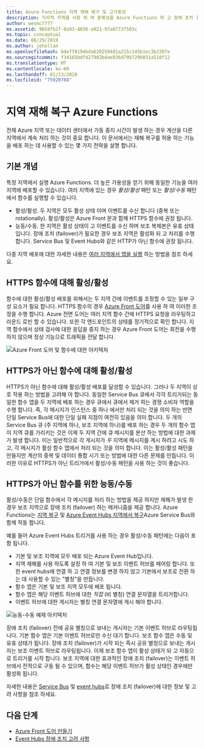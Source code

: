 ```yaml
---
title: Azure Functions 지역 재해 복구 및 고가용성
description: 지리적 지역을 사용 하 여 중복성을 Azure Functions 하 고 장애 조치 (failover)를 수행 하는 방법입니다.
author: wesmc7777
ms.assetid: 9058fb2f-8a93-4036-a921-97a0772f503c
ms.topic: conceptual
ms.date: 08/29/2019
ms.author: jehollan
ms.openlocfilehash: bdeff0194bda620250481a215c145b1ec3b2207e
ms.sourcegitcommit: f34165bdfd27982bdae836d79b7290831a518f12
ms.translationtype: MT
ms.contentlocale: ko-KR
ms.lasthandoff: 01/13/2020
ms.locfileid: "75920788"
---
```

# <a name="azure-functions-geo-disaster-recovery"></a>지역 재해 복구 Azure Functions

전체 Azure 지역 또는 데이터 센터에서 가동 중지 시간이 발생 하는 경우 계산을 다른 지역에서 계속 처리 하는 것이 중요 합니다.  이 문서에서는 재해 복구를 허용 하는 기능을 배포 하는 데 사용할 수 있는 몇 가지 전략을 설명 합니다.

## <a name="basic-concepts"></a>기본 개념

특정 지역에서 실행 Azure Functions.  더 높은 가용성을 얻기 위해 동일한 기능을 여러 지역에 배포할 수 있습니다.  여러 지역에 있는 경우 *활성/활성* 패턴 또는 *활성/수동* 패턴에서 함수를 실행할 수 있습니다.  

* 활성/활성. 두 지역은 모두 활성 상태 이며 이벤트를 수신 합니다 (중복 또는 rotationally). 활성/활성은 Azure Front 문과 함께 HTTPS 함수에 권장 됩니다.
* 능동/수동. 한 지역은 활성 상태이 고 이벤트를 수신 하며 보조 복제본은 유휴 상태입니다.  장애 조치 (failover)가 필요한 경우 보조 지역은 활성화 되 고 처리를 수행 합니다.  Service Bus 및 Event Hubs와 같은 HTTP가 아닌 함수에 권장 됩니다.

다중 지역 배포에 대한 자세한 내용은 [여러 지역에서 앱을 실행](https://docs.microsoft.com/azure/architecture/reference-architectures/app-service-web-app/multi-region) 하는 방법을 참조 하세요.

## <a name="activeactive-for-https-functions"></a>HTTPS 함수에 대해 활성/활성

함수에 대한 활성/활성 배포를 위해서는 두 지역 간에 이벤트를 조정할 수 있는 일부 구성 요소가 필요 합니다.  HTTPS 함수의 경우 [Azure Front 도어](../frontdoor/front-door-overview.md)를 사용 하 여 이러한 조정을 수행 합니다.  Azure 전면 도어는 여러 지역 함수 간에 HTTPS 요청을 라우팅하고 라운드 로빈 할 수 있습니다.  또한 각 엔드포인트의 상태를 정기적으로 확인 합니다.  지역 함수에서 상태 검사에 대한 응답을 중지 하는 경우 Azure Front 도어는 회전을 수행 하지 않으며 정상 기능으로 트래픽을 전달 합니다.  

![Azure Front 도어 및 함수에 대한 아키텍처](media/functions-geo-dr/front-door.png)  

## <a name="activeactive-for-non-https-functions"></a>HTTPS가 아닌 함수에 대해 활성/활성

HTTPS가 아닌 함수에 대해 활성/활성 배포를 달성할 수 있습니다.  그러나 두 지역이 상호 작용 하는 방법을 고려해 야 합니다.  동일한 Service Bus 큐에서 각각 트리거되는 동일한 함수 앱을 두 지역에 배포 하는 경우 큐에서 큐에서 제거 하는 경쟁 소비자 역할을 수행 합니다.  즉, 각 메시지가 인스턴스 중 하나 에서만 처리 되는 것을 의미 하는 반면 단일 Service Bus에 대한 단일 실패 지점이 여전히 있음을 의미 합니다.  두 개의 Service Bus 큐 (주 지역에 하나, 보조 지역에 하나)를 배포 하는 경우 두 개의 함수 앱이 지역 큐를 가리키는 것은 이제 두 지역 간에 큐 메시지를 분산 하는 방법에 대한 과제가 발생 합니다.  이는 일반적으로 각 게시자가 *두* 지역에 메시지를 게시 하려고 시도 하 고, 각 메시지가 활성 함수 앱에서 처리 되는 것을 의미 합니다.  이는 활성/활성 패턴을 만들지만 계산의 중복 및 데이터 통합 시기 또는 방법에 대한 다른 문제를 만듭니다.  이러한 이유로 HTTPS가 아닌 트리거에서 활성/수동 패턴을 사용 하는 것이 좋습니다.

## <a name="activepassive-for-non-https-functions"></a>HTTPS가 아닌 함수를 위한 능동/수동

활성/수동은 단일 함수에서 각 메시지를 처리 하는 방법을 제공 하지만 재해가 발생 한 경우 보조 지역으로 장애 조치 (failover) 하는 메커니즘을 제공 합니다.  Azure Functions는 [지역 복구](../service-bus-messaging/service-bus-geo-dr.md) 및 [Azure Event Hubs 지역에서 복구](../event-hubs/event-hubs-geo-dr.md)Azure Service Bus와 함께 작동 합니다.

예를 들어 Azure Event Hubs 트리거를 사용 하는 경우 활성/수동 패턴에는 다음이 포함 됩니다.

* 기본 및 보조 지역에 모두 배포 되는 Azure Event Hub입니다.
* 지역 재해를 사용 하도록 설정 하 여 기본 및 보조 이벤트 허브를 페어링 합니다.  또한 event hubs에 연결 하 고 연결 정보를 변경 하지 않고 기본에서 보조로 전환 하는 데 사용할 수 있는 "별칭"을 만듭니다.
* 함수 앱은 기본 및 보조 지역 모두에 배포 됩니다.
* 함수 앱은 해당 이벤트 허브에 대한 *직접* (비 별칭) 연결 문자열을 트리거합니다. 
* 이벤트 허브에 대한 게시자는 별칭 연결 문자열에 게시 해야 합니다. 

![능동-수동 예제 아키텍처](media/functions-geo-dr/active-passive.png)

장애 조치 (failover) 전에 공유 별칭으로 보내는 게시자는 기본 이벤트 허브로 라우팅됩니다.  기본 함수 앱은 기본 이벤트 허브로만 수신 대기 합니다.  보조 함수 앱은 수동 및 유휴 상태가 됩니다.  장애 조치 (failover)가 시작 되는 즉시 공유 별칭으로 보내는 게시자는 보조 이벤트 허브로 라우팅됩니다.  이제 보조 함수 앱이 활성 상태가 되 고 자동으로 트리거를 시작 합니다.  보조 지역에 대한 효과적인 장애 조치 (failover)는 이벤트 허브에서 전적으로 구동 될 수 있으며, 함수는 해당 이벤트 허브가 활성 상태인 경우에만 활성화 됩니다.

자세한 내용은 [Service Bus](../service-bus-messaging/service-bus-geo-dr.md) 및 [event hubs](../event-hubs/event-hubs-geo-dr.md)로 장애 조치 (failover)에 대한 정보 및 고려 사항을 참조 하세요.

## <a name="next-steps"></a>다음 단계

* [Azure Front 도어 만들기](../frontdoor/quickstart-create-front-door.md)
* [Event Hubs 장애 조치 고려 사항](../event-hubs/event-hubs-geo-dr.md#considerations)
